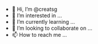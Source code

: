 - 👋 Hi, I’m @creatsg
- 👀 I’m interested in ...
- 🌱 I’m currently learning ...
- 💞️ I’m looking to collaborate on ...
- 📫 How to reach me ...

<!---
creatsg/creatsg is a ✨ special ✨ repository because its `README.md` (this file) appears on your GitHub profile.
You can click the Preview link to take a look at your changes.
--->
